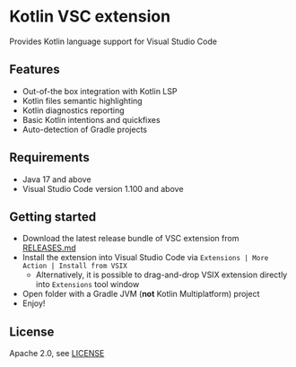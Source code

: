 # Kotlin VSC extension


Provides Kotlin language support for Visual Studio Code

## Features

* Out-of-the box integration with Kotlin LSP
* Kotlin files semantic highlighting
* Kotlin diagnostics reporting
* Basic Kotlin intentions and quickfixes 
* Auto-detection of Gradle projects

## Requirements

* Java 17 and above
* Visual Studio Code version 1.100 and above

## Getting started

* Download the latest release bundle of VSC extension from [RELEASES.md](RELEASES.md)
* Install the extension into Visual Studio Code via `Extensions | More Action | Install from VSIX`
    * Alternatively, it is possible to drag-and-drop VSIX extension directly into `Extensions` tool window
* Open folder with a Gradle JVM (**not** Kotlin Multiplatform) project
* Enjoy!

## License

Apache 2.0, see [LICENSE](LICENSE)

